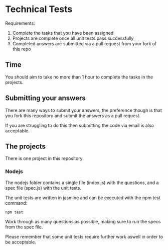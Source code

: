 # Technical Tests

Requirements:

1. Complete the tasks that you have been assigned
2. Projects are complete once all unit tests pass successfully
3. Completed answers are submitted via a pull request from your fork of this repo

## Time

You should aim to take no more than 1 hour to complete the tasks in the projects.

## Submitting your answers

There are many ways to submit your answers, the preference though is that you fork this repository and submit the answers as a pull request.

If you are struggling to do this then submitting the code via email is also acceptable.

## The projects

There is one project in this repository.

### Nodejs

The nodejs folder contains a single file (index.js) with the questions, and a spec file (spec.js) with the unit tests.

The unit tests are written in jasmine and can be executed with the npm test command:

`npm test`

Work through as many questions as possible, making sure to run the specs from the spec file.

Please remember that some unit tests require further work aswell in order to be acceptable.
